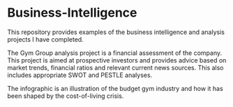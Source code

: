 # Business-Intelligence
This repository provides examples of the business intelligence and analysis projects I have completed.

The Gym Group analysis project is a financial assessment of the company. This project is aimed at prospective investors and provides advice based on market trends, financial ratios and relevant current news sources. This also includes appropriate SWOT and PESTLE analyses.

The infographic is an illustration of the budget gym industry and how it has been shaped by the cost-of-living crisis.
